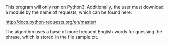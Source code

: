 This program will only run on Python3. Additionally, the user must download a module by the
name of requests, which can be found here:

http://docs.python-requests.org/en/master/

The algorithm uses a base of more frequent English words for guessing the phrase, which is
stored in the file sample.txt.
